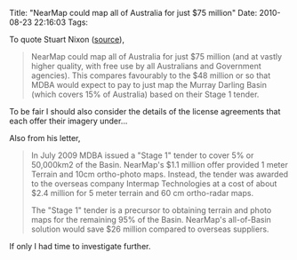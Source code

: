 Title: "NearMap could map all of Australia for just $75 million"
Date: 2010-08-23 22:16:03
Tags: 

To quote Stuart Nixon (<a href="http://www.nearmap.com/nearmap/pdf/MDBA-29-Apr-2010.pdf">source</a>),
<blockquote>NearMap could map all of Australia for just $75 million (and at vastly higher quality, with free use by all Australians and Government agencies). This compares favourably to the $48 million or so that MDBA would expect to pay to just map the Murray Darling Basin (which covers 15% of Australia) based on their Stage 1 tender.</blockquote>
To be fair I should also consider the details of the license agreements that each offer their imagery under...

Also from his letter,
<blockquote>In July 2009 MDBA issued a "Stage 1" tender to cover 5% or 50,000km2 of the Basin. NearMap's $1.1 million offer provided 1 meter Terrain and 10cm ortho-photo maps. Instead, the tender was awarded to the overseas company Intermap Technologies at a cost of about $2.4 million for 5 meter terrain and 60 cm ortho-radar maps.

The "Stage 1" tender is a precursor to obtaining terrain and photo maps for the remaining 95% of the Basin. NearMap's all-of-Basin solution would save $26 million compared to overseas suppliers.</blockquote>
If only I had time to investigate further.